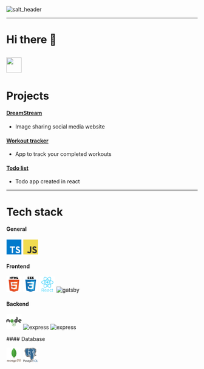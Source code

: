 ![salt_header](https://user-images.githubusercontent.com/83590472/130429560-9d3d1fd6-9d33-4da5-80e5-f3d88b4f5ffe.png)

---
# Hi there 👋

 [<img height="40" width="40" src="https://www.iconninja.com/files/467/547/811/color-circle-linkedin-icon.png"/>](http://linkedin.com/in/sashaluhr)
---
# Projects

#### [DreamStream](https://github.com/Mob-the-Builders/dream-stream)
* Image sharing social media website

#### [Workout tracker](https://github.com/sashinshin/workout-app)
* App to track your completed workouts

#### [Todo list](https://github.com/sashinshin/todo-react)
* Todo app created in react

---
# Tech stack

#### General
<p float="left">
  <img src="https://raw.githubusercontent.com/devicons/devicon/master/icons/typescript/typescript-original.svg" alt="typescript" width="40" height="40"/>
  <img src="https://raw.githubusercontent.com/devicons/devicon/master/icons/javascript/javascript-original.svg" alt="javascript" width="40" height="40"/>
</p>

#### Frontend
<p float="left">
  <img src="https://raw.githubusercontent.com/devicons/devicon/master/icons/html5/html5-original-wordmark.svg" alt="html5" width="40" height="40"/>
  <img src="https://raw.githubusercontent.com/devicons/devicon/master/icons/css3/css3-original-wordmark.svg" alt="css3" width="40" height="40"/>
  <img src="https://raw.githubusercontent.com/devicons/devicon/master/icons/react/react-original-wordmark.svg" width="40" height="40">
  <img src="https://www.vectorlogo.zone/logos/gatsbyjs/gatsbyjs-icon.svg" alt="gatsby" width="40" height="40"/>
</p>

#### Backend
<p float="left">
  <img src="https://raw.githubusercontent.com/devicons/devicon/master/icons/nodejs/nodejs-original-wordmark.svg" alt="nodejs" width="40" height="40"/>
  <img src="https://www.mementotech.in/assets/images/icons/express.png" alt="express" width="40" height="40"/>
  <img src="https://d1yjjnpx0p53s8.cloudfront.net/styles/logo-thumbnail/s3/112012/amazon.com_web_services.png" alt="express" width="40" height="40"/>
</p>
#### Database
<p float="left">
  <img src="https://raw.githubusercontent.com/devicons/devicon/master/icons/mongodb/mongodb-original-wordmark.svg" alt="mongodb" width="40" height="40"/>
  <img src="https://raw.githubusercontent.com/devicons/devicon/master/icons/postgresql/postgresql-original-wordmark.svg" alt="postgresql" width="40" height="40"/>
</p>
